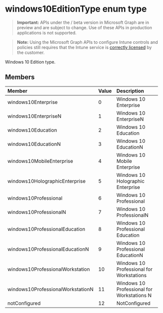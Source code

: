 ﻿# windows10EditionType enum type

> **Important:** APIs under the / beta version in Microsoft Graph are in preview and are subject to change. Use of these APIs in production applications is not supported.

> **Note:** Using the Microsoft Graph APIs to configure Intune controls and policies still requires that the Intune service is [correctly licensed](https://go.microsoft.com/fwlink/?linkid=839381) by the customer.

Windows 10 Edition type.
## Members
|Member|Value|Description|
|:---|:---|:---|
|windows10Enterprise|0|Windows 10 Enterprise|
|windows10EnterpriseN|1|Windows 10 EnterpriseN|
|windows10Education|2|Windows 10 Education|
|windows10EducationN|3|Windows 10 EducationN|
|windows10MobileEnterprise|4|Windows 10 Mobile Enterprise|
|windows10HolographicEnterprise|5|Windows 10 Holographic Enterprise|
|windows10Professional|6|Windows 10 Professional|
|windows10ProfessionalN|7|Windows 10 ProfessionalN|
|windows10ProfessionalEducation|8|Windows 10 Professional Education|
|windows10ProfessionalEducationN|9|Windows 10 Professional EducationN|
|windows10ProfessionalWorkstation|10|Windows 10 Professional for Workstations|
|windows10ProfessionalWorkstationN|11|Windows 10 Professional for Workstations N|
|notConfigured|12|NotConfigured|





